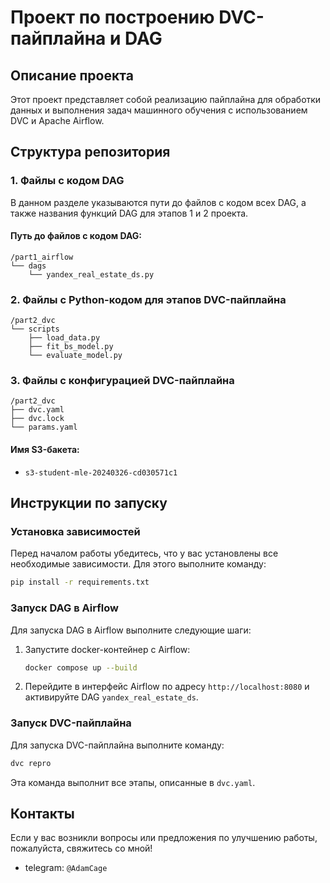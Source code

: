 # Проект по построению DVC-пайплайна и DAG

## Описание проекта

Этот проект представляет собой реализацию пайплайна для обработки данных и выполнения задач машинного обучения с использованием DVC и Apache Airflow. 

## Структура репозитория

### 1. Файлы с кодом DAG

В данном разделе указываются пути до файлов с кодом всех DAG, а также названия функций DAG для этапов 1 и 2 проекта.

#### Путь до файлов с кодом DAG:
```
/part1_airflow
└── dags
    └── yandex_real_estate_ds.py
```

### 2. Файлы с Python-кодом для этапов DVC-пайплайна
```
/part2_dvc
└── scripts
    ├── load_data.py
    ├── fit_bs_model.py
    └── evaluate_model.py
```

### 3. Файлы с конфигурацией DVC-пайплайна
```
/part2_dvc
├── dvc.yaml
├── dvc.lock
└── params.yaml
```

#### Имя S3-бакета:
- `s3-student-mle-20240326-cd030571c1`

## Инструкции по запуску

### Установка зависимостей

Перед началом работы убедитесь, что у вас установлены все необходимые зависимости. Для этого выполните команду:

```bash
pip install -r requirements.txt
```

### Запуск DAG в Airflow

Для запуска DAG в Airflow выполните следующие шаги:

1. Запустите docker-контейнер с Airflow:
    ```bash
    docker compose up --build
    ```

2. Перейдите в интерфейс Airflow по адресу `http://localhost:8080` и активируйте DAG `yandex_real_estate_ds`.

### Запуск DVC-пайплайна

Для запуска DVC-пайплайна выполните команду:

```bash
dvc repro
```

Эта команда выполнит все этапы, описанные в `dvc.yaml`.

## Контакты

Если у вас возникли вопросы или предложения по улучшению работы, пожалуйста, свяжитесь со мной!
- telegram: `@AdamCage`